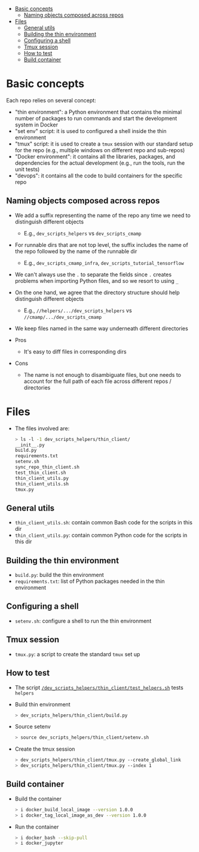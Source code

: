 <!-- toc -->

- [Basic concepts](#basic-concepts)
  * [Naming objects composed across repos](#naming-objects-composed-across-repos)
- [Files](#files)
  * [General utils](#general-utils)
  * [Building the thin environment](#building-the-thin-environment)
  * [Configuring a shell](#configuring-a-shell)
  * [Tmux session](#tmux-session)
  * [How to test](#how-to-test)
  * [Build container](#build-container)

<!-- tocstop -->

# Basic concepts

Each repo relies on several concept:

- "thin environment": a Python environment that contains the minimal number of
  packages to run commands and start the development system in Docker
- "set env" script: it is used to configured a shell inside the thin environment
- "tmux" script: it is used to create a `tmux` session with our standard setup
  for the repo (e.g., multiple windows on different repo and sub-repos)
- "Docker environment": it contains all the libraries, packages, and
  dependencies for the actual development (e.g., run the tools, run the unit
  tests)
- "devops": it contains all the code to build containers for the specific repo

## Naming objects composed across repos

- We add a suffix representing the name of the repo any time we need to
  distinguish different objects
  - E.g., `dev_scripts_helpers` vs `dev_scripts_cmamp`
- For runnable dirs that are not top level, the suffix includes the name of the
  repo followed by the name of the runnable dir
  - E.g., `dev_scripts_cmamp_infra`, `dev_scripts_tutorial_tensorflow`
- We can't always use the `.` to separate the fields since `.` creates problems
  when importing Python files, and so we resort to using `_`

- On the one hand, we agree that the directory structure should help distinguish
  different objects
  - E.g., `//helpers/.../dev_scripts_helpers` vs `//cmamp/.../dev_scripts_cmamp`
- We keep files named in the same way underneath different directories

- Pros
  - It's easy to diff files in corresponding dirs
- Cons
  - The name is not enough to disambiguate files, but one needs to account for
    the full path of each file across different repos / directories

# Files

- The files involved are:
  ```bash
  > ls -l -1 dev_scripts_helpers/thin_client/
  __init__.py
  build.py
  requirements.txt
  setenv.sh
  sync_repo_thin_client.sh
  test_thin_client.sh
  thin_client_utils.py
  thin_client_utils.sh
  tmux.py
  ```

## General utils

- `thin_client_utils.sh`: contain common Bash code for the scripts in this dir
- `thin_client_utils.py`: contain common Python code for the scripts in this dir

## Building the thin environment

- `build.py`: build the thin environment
- `requirements.txt`: list of Python packages needed in the thin environment

## Configuring a shell

- `setenv.sh`: configure a shell to run the thin environment

## Tmux session

- `tmux.py`: a script to create the standard `tmux` set up

## How to test

- The script
  [`/dev_scripts_helpers/thin_client/test_helpers.sh`](/dev_scripts_helpers/thin_client/test_helpers.sh)
  tests `helpers`

- Build thin environment
  ```bash
  > dev_scripts_helpers/thin_client/build.py
  ```
- Source setenv
  ```bash
  > source dev_scripts_helpers/thin_client/setenv.sh
  ```
- Create the tmux session
  ```bash
  > dev_scripts_helpers/thin_client/tmux.py --create_global_link
  > dev_scripts_helpers/thin_client/tmux.py --index 1
  ```

## Build container

- Build the container

  ```bash
  > i docker_build_local_image --version 1.0.0
  > i docker_tag_local_image_as_dev --version 1.0.0
  ```

- Run the container
  ```bash
  > i docker_bash --skip-pull
  > i docker_jupyter
  ```
